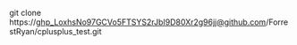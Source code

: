 
git clone https://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@github.com/ForrestRyan/cplusplus_test.git
